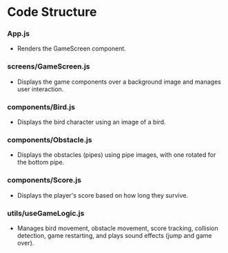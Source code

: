 # Code Structure

### App.js
- Renders the GameScreen component.

### screens/GameScreen.js
- Displays the game components over a background image and manages user interaction.

### components/Bird.js
- Displays the bird character using an image of a bird.

### components/Obstacle.js
- Displays the obstacles (pipes) using pipe images, with one rotated for the bottom pipe.

### components/Score.js
- Displays the player's score based on how long they survive.

### utils/useGameLogic.js
- Manages bird movement, obstacle movement, score tracking, collision detection, game restarting, and plays sound effects (jump and game over).

